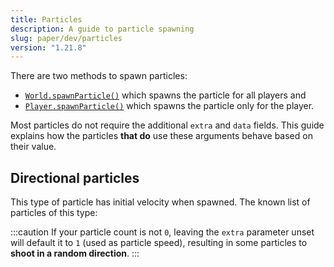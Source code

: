 ```yaml
---
title: Particles
description: A guide to particle spawning
slug: paper/dev/particles
version: "1.21.8"
---
```


There are two methods to spawn particles:
- [`World.spawnParticle()`](jd:paper:org.bukkit.World#spawnParticle(org.bukkit.Particle,double,double,double,int)) which spawns the particle for all players and
- [`Player.spawnParticle()`](jd:paper:org.bukkit.entity.Player#spawnParticle(org.bukkit.Particle,double,double,double,int)) which spawns the particle only for the player.

Most particles do not require the additional `extra` and `data` fields. This guide explains how the particles **that do**
use these arguments behave based on their value.

## Directional particles
This type of particle has initial velocity when spawned. The known list of particles of this type:

:::caution
If your particle count is not `0`, leaving the `extra` parameter unset will default it to `1` (used as particle speed),
resulting in some particles to **shoot in a random direction**.
:::
